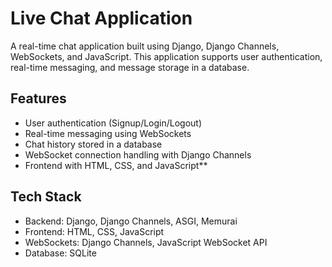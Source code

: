 # Live Chat Application

A real-time chat application built using Django, Django Channels, WebSockets, and JavaScript. This application supports user authentication, real-time messaging, and message storage in a database.

## Features

- User authentication (Signup/Login/Logout)
- Real-time messaging using WebSockets
- Chat history stored in a database
- WebSocket connection handling with Django Channels
- Frontend with HTML, CSS, and JavaScript**

## Tech Stack

- Backend: Django, Django Channels, ASGI, Memurai 
- Frontend: HTML, CSS, JavaScript
- WebSockets: Django Channels, JavaScript WebSocket API
- Database: SQLite

